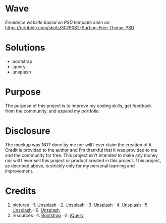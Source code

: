 # Wave
*Freelance website based on PSD template seen on:* https://dribbble.com/shots/3079082-Surfing-Free-Theme-PSD

# Solutions
- bootstrap 
- jquery
- unsplash

# Purpose
The purpose of this project is to improve my coding skills, get feedback from the community, and expand my portfolio.

# Disclosure
The mockup was NOT done by me nor will I ever claim the creation of it. Credit is provided to the author and I'm thankful that it was provided to me and the community for free. This project isn't intended to make any money nor will I ever sell this project or product created in this project. This project, as decribed above, is strickly only for my personal learning and improvement.

# Credits
1. pictures
⋅⋅1.   [Unsplash](https://unsplash.com/photos/AZMmUy2qL6A)
⋅⋅2.   [Unsplash](https://unsplash.com/photos/faeDxDVtGNA)
⋅⋅3.   [Unsplash](https://unsplash.com/photos/9_Wqa2r9bME)
⋅⋅4.   [Unsplash](https://unsplash.com/photos/1CxphuiFS7Y)
⋅⋅5.   [Unsplash](https://unsplash.com/photos/jIsKN9vlu6w)
⋅⋅6.   [Unsplash](https://unsplash.com/search/surf?photo=9oU9-PREN90)
1. resources
⋅⋅1.   [Bootstrap](http://getbootstrap.com/)
⋅⋅2.   [jQuery](https://jquery.com/)
